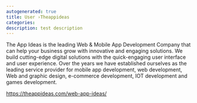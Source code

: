 ```yaml
---
autogenerated: true
title: User ›Theappideas
categories: 
description: test description
---
```


The App Ideas is the leading Web & Mobile App Development Company that can help your business grow with innovative and engaging solutions. We build cutting-edge digital solutions with the quick-engaging user interface and user experience. Over the years we have established ourselves as the leading service provider for mobile app development, web development, Web and graphic design, e-commerce development, IOT development and games development.

https://theappideas.com/web-app-ideas/
